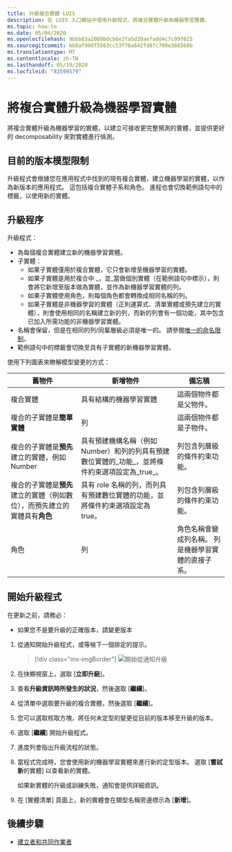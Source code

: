 ```yaml
---
title: 升級複合實體-LUIS
description: 在 LUIS 入口網站中使用升級程式，將複合實體升級為機器學習實體。
ms.topic: how-to
ms.date: 05/04/2020
ms.openlocfilehash: 9bbb03a2009bdcb6e2fa5d20aefadd4c7c99f025
ms.sourcegitcommit: bb0afd0df5563cc53f76a642fd8fc709e366568b
ms.translationtype: MT
ms.contentlocale: zh-TW
ms.lasthandoff: 05/19/2020
ms.locfileid: "83599579"
---
```

# <a name="upgrade-composite-entity-to-machine-learned-entity"></a>將複合實體升級為機器學習實體

將複合實體升級為機器學習的實體，以建立可接收更完整預測的實體，並提供更好的 decomposability 來對實體進行偵測。

## <a name="current-version-model-restrictions"></a>目前的版本模型限制

升級程式會根據您在應用程式中找到的現有複合實體，建立機器學習的實體，以作為新版本的應用程式。 這包括複合實體子系和角色。 進程也會切換範例語句中的標籤，以使用新的實體。

## <a name="upgrade-process"></a>升級程序

升級程式：
* 為每個複合實體建立新的機器學習實體。
* 子實體：
    * 如果子實體僅用於複合實體，它只會新增至機器學習的實體。
    * 如果子實體是用於複合中 _，並_當做個別實體（在範例語句中標示），則會將它新增至版本做為實體，並作為新機器學習實體的列。
    * 如果子實體使用角色，則每個角色都會轉換成相同名稱的列。
    * 如果子實體是非機器學習的實體（正則運算式、清單實體或預先建立的實體），則會使用相同的名稱建立新的列，而新的列會有一個功能，其中包含已加入所需功能的非機器學習實體。
* 名稱會保留，但是在相同的列/同輩層級必須是唯一的。 請參閱[唯一的命名限制](luis-boundaries.md#name-uniqueness)。
* 範例語句中的標籤會切換至具有子實體的新機器學習實體。

使用下列圖表來瞭解模型變更的方式：

|舊物件|新增物件|備忘稿|
|--|--|--|
|複合實體|具有結構的機器學習實體|這兩個物件都是父物件。|
|複合的子實體是**簡單實體**|列|這兩個物件都是子物件。|
|複合的子實體是**預先**建立的實體，例如 Number|具有預建機構名稱（例如 Number）和列的列具有預建數位實體的_功能_，並將條件約束選項設定為_true_。|列包含列層級的條件約束功能。|
|複合的子實體是**預先**建立的實體（例如數位），而預先建立的實體具有**角色**|具有 role 名稱的列，而列具有預建數位實體的功能，並將條件約束選項設定為 true。|列包含列層級的條件約束功能。|
|角色|列|角色名稱會變成列名稱。 列是機器學習實體的直接子系。|

## <a name="begin-upgrade-process"></a>開始升級程式

在更新之前，請務必：

* 如果您不是要升級的正確版本，請變更版本


1. 從通知開始升級程式，或等候下一個排定的提示。

    > [!div class="mx-imgBorder"]
    > ![開始從通知升級](./media/update-composite-entity/notification-begin-update.png)

1. 在快顯視窗上，選取 [**立即升級**]。

1. 查看**升級資訊時所發生的狀況**，然後選取 [**繼續**]。

1. 從清單中選取要升級的複合實體，然後選取 [**繼續**]。

1. 您可以選取核取方塊，將任何未定型的變更從目前的版本移至升級的版本。

1. 選取 [**繼續**] 開始升級程式。

1. 進度列會指出升級流程的狀態。

1. 當程式完成時，您會使用新的機器學習實體來進行新的定型版本。 選取 [**嘗試新**的實體] 以查看新的實體。

    如果新實體的升級或訓練失敗，通知會提供詳細資訊。

1. 在 [實體清單] 頁面上，新的實體會在類型名稱旁邊標示為 [**新增**]。

## <a name="next-steps"></a>後續步驟

* [建立者和共同作業者](luis-how-to-collaborate.md)